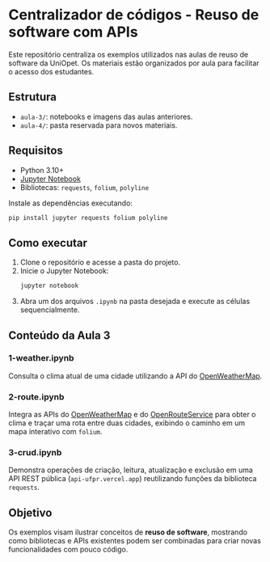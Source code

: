# Centralizador de códigos - Reuso de software com APIs

Este repositório centraliza os exemplos utilizados nas aulas de reuso de software da UniOpet. Os materiais estão organizados por aula para facilitar o acesso dos estudantes.

## Estrutura

- `aula-3/`: notebooks e imagens das aulas anteriores.
- `aula-4/`: pasta reservada para novos materiais.

## Requisitos

- Python 3.10+
- [Jupyter Notebook](https://jupyter.org/)
- Bibliotecas: `requests`, `folium`, `polyline`

Instale as dependências executando:

```bash
pip install jupyter requests folium polyline
```

## Como executar

1. Clone o repositório e acesse a pasta do projeto.
2. Inicie o Jupyter Notebook:
   ```bash
   jupyter notebook
   ```
3. Abra um dos arquivos `.ipynb` na pasta desejada e execute as células sequencialmente.

## Conteúdo da Aula 3

### 1-weather.ipynb
Consulta o clima atual de uma cidade utilizando a API do [OpenWeatherMap](https://openweathermap.org/).

### 2-route.ipynb
Integra as APIs do [OpenWeatherMap](https://openweathermap.org/) e do [OpenRouteService](https://openrouteservice.org/) para obter o clima e traçar uma rota entre duas cidades, exibindo o caminho em um mapa interativo com `folium`.

### 3-crud.ipynb
Demonstra operações de criação, leitura, atualização e exclusão em uma API REST pública (`api-ufpr.vercel.app`) reutilizando funções da biblioteca `requests`.

## Objetivo

Os exemplos visam ilustrar conceitos de **reuso de software**, mostrando como bibliotecas e APIs existentes podem ser combinadas para criar novas funcionalidades com pouco código.

